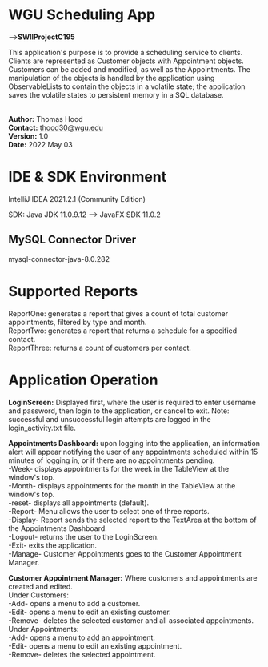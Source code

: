 # WGU Scheduling App 
--><b>SWIIProjectC195</b>


This application's purpose is to provide a scheduling service to clients. 
Clients are represented as Customer objects with Appointment objects. Customers can
be added and modified, as well as the Appointments. The manipulation of the objects 
is handled by the application using ObservableLists to contain the objects in a 
volatile state; the application saves the volatile states to persistent memory in a 
SQL database.

<br><b>Author:</b> Thomas Hood
<br><b>Contact:</b> thood30@wgu.edu
<br><b>Version:</b> 1.0
<br><b>Date:</b> 2022 May 03

# IDE & SDK Environment
IntelliJ IDEA 2021.2.1 (Community Edition)

SDK: Java JDK 11.0.9.12 -->
JavaFX SDK 11.0.2

## MySQL Connector Driver
mysql-connector-java-8.0.282

# Supported Reports
ReportOne: generates a report that gives a count of total customer appointments, 
filtered by type and month.
<br>ReportTwo: generates a report that returns a schedule for a specified contact.
<br>ReportThree: returns a count of customers per contact. 

# Application Operation
<b>LoginScreen:</b> Displayed first, where the user is required to enter username and 
password, then login to the application, or cancel to exit. Note: successful and
unsuccessful login attempts are logged in the login_activity.txt file.

<b>Appointments Dashboard:</b> upon logging into the application, an information alert will 
appear notifying the user of any appointments scheduled within 15 minutes of logging in,
or if there are no appointments pending. 
<br>-Week- displays appointments for the week in the TableView at the window's top.
<br>-Month- displays appointments for the month in the TableView at the window's top.
<br>-reset- displays all appointments (default).
<br>-Report- Menu allows the user to select one of three reports.
<br>-Display- Report sends the selected report to the TextArea at the bottom of the 
Appointments Dashboard.
<br>-Logout- returns the user to the LoginScreen.
<br>-Exit- exits the application.
<br>-Manage- Customer Appointments goes to the Customer Appointment Manager.

<b>Customer Appointment Manager:</b> Where customers and appointments are created and edited.
<br>Under Customers:
<br>-Add- opens a menu to add a customer.
<br>-Edit- opens a menu to edit an existing customer.
<br>-Remove- deletes the selected customer and all associated appointments.
<br>Under Appointments:
<br>-Add- opens a menu to add an appointment.
<br>-Edit- opens a menu to edit an existing appointment.
<br>-Remove- deletes the selected appointment.
